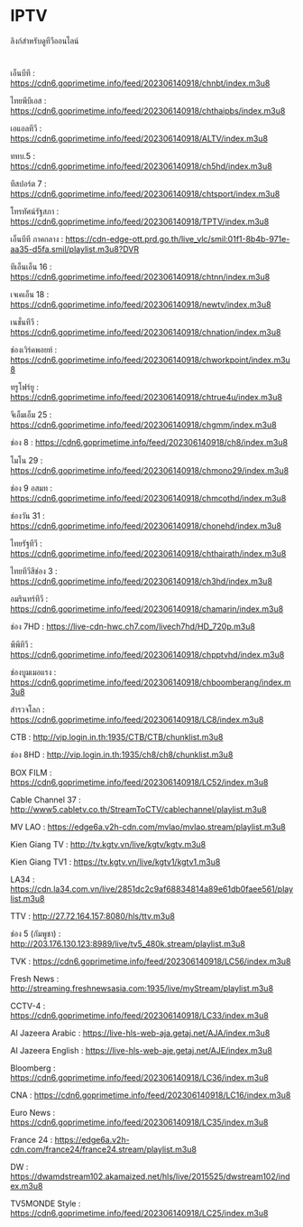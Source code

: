 # IPTV
ลิงก์สำหรับดูทีวีออนไลน์
#
เอ็นบีที : https://cdn6.goprimetime.info/feed/202306140918/chnbt/index.m3u8

ไทยพีบีเอส : https://cdn6.goprimetime.info/feed/202306140918/chthaipbs/index.m3u8

เอแอลทีวี : https://cdn6.goprimetime.info/feed/202306140918/ALTV/index.m3u8

ททบ.5 : https://cdn6.goprimetime.info/feed/202306140918/ch5hd/index.m3u8

ทีสปอร์ต 7 : https://cdn6.goprimetime.info/feed/202306140918/chtsport/index.m3u8

โทรทัศน์รัฐสภา : https://cdn6.goprimetime.info/feed/202306140918/TPTV/index.m3u8

เอ็นบีที ภาคกลาง : https://cdn-edge-ott.prd.go.th/live_vlc/smil:01f1-8b4b-971e-aa35-d5fa.smil/playlist.m3u8?DVR

ทีเอ็นเอ็น 16 : https://cdn6.goprimetime.info/feed/202306140918/chtnn/index.m3u8

เจเคเอ็น 18 : https://cdn6.goprimetime.info/feed/202306140918/newtv/index.m3u8

เนชั่นทีวี : https://cdn6.goprimetime.info/feed/202306140918/chnation/index.m3u8

ช่องเวิร์คพอยท์ : https://cdn6.goprimetime.info/feed/202306140918/chworkpoint/index.m3u8

ทรูโฟร์ยู : https://cdn6.goprimetime.info/feed/202306140918/chtrue4u/index.m3u8

จีเอ็มเอ็ม 25 : https://cdn6.goprimetime.info/feed/202306140918/chgmm/index.m3u8

ช่อง 8 : https://cdn6.goprimetime.info/feed/202306140918/ch8/index.m3u8

โมโน 29 : https://cdn6.goprimetime.info/feed/202306140918/chmono29/index.m3u8

ช่อง 9 อสมท : https://cdn6.goprimetime.info/feed/202306140918/chmcothd/index.m3u8

ช่องวัน 31 : https://cdn6.goprimetime.info/feed/202306140918/chonehd/index.m3u8

ไทยรัฐทีวี : https://cdn6.goprimetime.info/feed/202306140918/chthairath/index.m3u8

ไทยทีวีสีช่อง 3 : https://cdn6.goprimetime.info/feed/202306140918/ch3hd/index.m3u8

อมรินทร์ทีวี : https://cdn6.goprimetime.info/feed/202306140918/chamarin/index.m3u8

ช่อง 7HD : https://live-cdn-hwc.ch7.com/livech7hd/HD_720p.m3u8

พีพีทีวี : https://cdn6.goprimetime.info/feed/202306140918/chpptvhd/index.m3u8

ช่องบูมเมอแรง : https://cdn6.goprimetime.info/feed/202306140918/chboomberang/index.m3u8

สำรวจโลก : https://cdn6.goprimetime.info/feed/202306140918/LC8/index.m3u8

CTB : http://vip.login.in.th:1935/CTB/CTB/chunklist.m3u8

ช่อง 8HD : http://vip.login.in.th:1935/ch8/ch8/chunklist.m3u8

BOX FILM : https://cdn6.goprimetime.info/feed/202306140918/LC52/index.m3u8

Cable Channel 37 : http://www5.cabletv.co.th/StreamToCTV/cablechannel/playlist.m3u8

MV LAO : https://edge6a.v2h-cdn.com/mvlao/mvlao.stream/playlist.m3u8

Kien Giang TV : http://tv.kgtv.vn/live/kgtv/kgtv.m3u8

Kien Giang TV1 : https://tv.kgtv.vn/live/kgtv1/kgtv1.m3u8

LA34 : https://cdn.la34.com.vn/live/2851dc2c9af68834814a89e61db0faee561/playlist.m3u8

TTV : http://27.72.164.157:8080/hls/ttv.m3u8

ช่อง 5 (กัมพูชา) : http://203.176.130.123:8989/live/tv5_480k.stream/playlist.m3u8

TVK : https://cdn6.goprimetime.info/feed/202306140918/LC56/index.m3u8

Fresh News : http://streaming.freshnewsasia.com:1935/live/myStream/playlist.m3u8

CCTV-4 : https://cdn6.goprimetime.info/feed/202306140918/LC33/index.m3u8

Al Jazeera Arabic : https://live-hls-web-aja.getaj.net/AJA/index.m3u8

Al Jazeera English : https://live-hls-web-aje.getaj.net/AJE/index.m3u8

Bloomberg : https://cdn6.goprimetime.info/feed/202306140918/LC36/index.m3u8

CNA : https://cdn6.goprimetime.info/feed/202306140918/LC16/index.m3u8

Euro News : https://cdn6.goprimetime.info/feed/202306140918/LC35/index.m3u8

France 24 : https://edge6a.v2h-cdn.com/france24/france24.stream/playlist.m3u8

DW : https://dwamdstream102.akamaized.net/hls/live/2015525/dwstream102/index.m3u8

TV5MONDE Style : https://cdn6.goprimetime.info/feed/202306140918/LC25/index.m3u8
